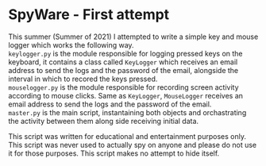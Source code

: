 # SpyWare - First attempt
This summer (Summer of 2021) I attempted to write a simple key and mouse logger which works the following way.<br>
`keylogger.py` is the module responsible for logging pressed keys on the keyboard, it contains a class called `KeyLogger` which receives an email address to send the logs and the password of the email, alongside the interval in which to recored the keys pressed.<br>
`mouselogger.py` is the module responsible for recording screen activity according to mouse clicks. Same as `KeyLogger`, `MouseLogger` receives an email address to send the logs and the password of the email.<br>
`master.py` is the main script, instantaining both objects and orchastrating the activity between them along side receiving initial data.

This script was written for educational and entertainment purposes only.
This script was never used to actually spy on anyone and please do not use it for those purposes.
This script makes no attempt to hide itself.
